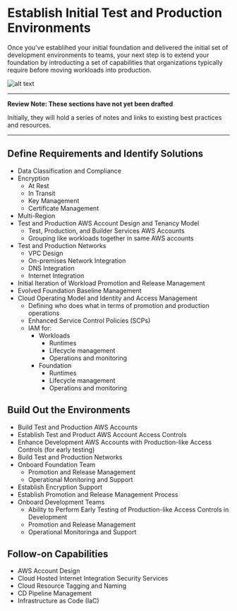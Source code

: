 # Establish Initial Test and Production Environments

Once you've establihed your initial foundation and delivered the initial set of development environments to teams, your next step is to extend your foundation by introducting a set of capabilities that organizations typically require before moving workloads into production.

![alt text](https://github.com/ckamps/aws-foundation-journey/raw/master/images/test-prod-single-region.png "Initial Test and Production Environments in Single AWS Region")

---
**Review Note: These sections have not yet been drafted**

Initially, they will hold a series of notes and links to existing best practices and resources.

---

## Define Requirements and Identify Solutions

* Data Classification and Compliance
* Encryption
  * At Rest
  * In Transit
  * Key Management 
  * Certificate Management
* Multi-Region
* Test and Production AWS Account Design and Tenancy Model
  * Test, Production, and Builder Services AWS Accounts
  * Grouping like workloads together in same AWS accounts
* Test and Production Networks
  * VPC Design
  * On-premises Network Integration
  * DNS Integration
  * Internet Integration
* Initial Iteration of Workload Promotion and Release Management
* Evolved Foundation Baseline Management
* Cloud Operating Model and Identity and Access Management
  * Defining who does what in terms of promotion and production operations
  * Enhanced Service Control Policies (SCPs)
  * IAM for:
    * Workloads
      * Runtimes
      * Lifecycle management
      * Operations and monitoring
    * Foundation
      * Runtimes
      * Lifecycle management
      * Operations and monitoring

## Build Out the Environments

* Build Test and Production AWS Accounts
* Establish Test and Product AWS Account Access Controls
* Enhance Development AWS Accounts with Production-like Access Controls (for early testing)
* Build Test and Production Networks
* Onboard Foundation Team
  * Promotion and Release Management
  * Operational Monitoring and Support
* Establish Encryption Support
* Establish Promotion and Release Management Process
* Onboard Development Teams
  * Ability to Perform Early Testing of Production-like Access Controls in Development
  * Promotion and Release Management
  * Operational Monitoringa and Support
  
## Follow-on Capabilities

* AWS Account Design
* Cloud Hosted Internet Integration Security Services
* Cloud Resource Tagging and Naming
* CD Pipeline Management
* Infrastructure as Code (IaC)
